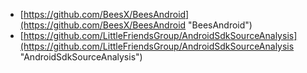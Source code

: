 - [https://github.com/BeesX/BeesAndroid](https://github.com/BeesX/BeesAndroid "BeesAndroid")
- [https://github.com/LittleFriendsGroup/AndroidSdkSourceAnalysis](https://github.com/LittleFriendsGroup/AndroidSdkSourceAnalysis "AndroidSdkSourceAnalysis")
